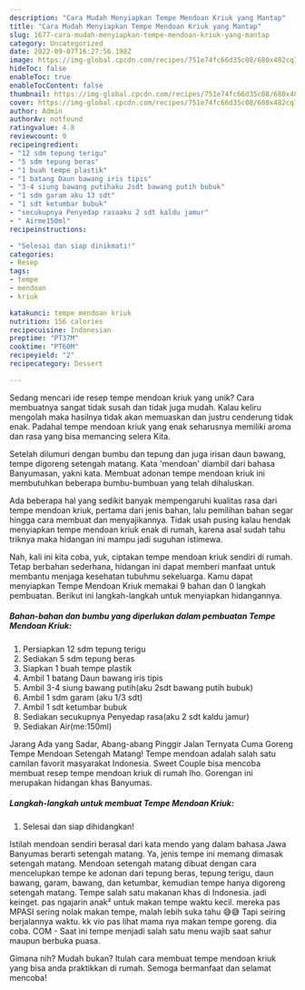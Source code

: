 ```yaml
---
description: "Cara Mudah Menyiapkan Tempe Mendoan Kriuk yang Mantap"
title: "Cara Mudah Menyiapkan Tempe Mendoan Kriuk yang Mantap"
slug: 1677-cara-mudah-menyiapkan-tempe-mendoan-kriuk-yang-mantap
category: Uncategorized
date: 2022-09-07T16:27:56.198Z
image: https://img-global.cpcdn.com/recipes/751e74fc66d35c08/680x482cq70/tempe-mendoan-kriuk-foto-resep-utama.jpg
hideToc: false
enableToc: true
enableTocContent: false
thumbnail: https://img-global.cpcdn.com/recipes/751e74fc66d35c08/680x482cq70/tempe-mendoan-kriuk-foto-resep-utama.jpg
cover: https://img-global.cpcdn.com/recipes/751e74fc66d35c08/680x482cq70/tempe-mendoan-kriuk-foto-resep-utama.jpg
author: Admin
authorAv: notfound
ratingvalue: 4.8
reviewcount: 9
recipeingredient:
- "12 sdm tepung terigu"
- "5 sdm tepung beras"
- "1 buah tempe plastik"
- "1 batang Daun bawang iris tipis"
- "3-4 siung bawang putihaku 2sdt bawang putih bubuk"
- "1 sdm garam aku 13 sdt"
- "1 sdt ketumbar bubuk"
- "secukupnya Penyedap rasaaku 2 sdt kaldu jamur"
- " Airme150ml"
recipeinstructions:

- "Selesai dan siap dinikmati!"
categories:
- Resep
tags:
- tempe
- mendoan
- kriuk

katakunci: tempe mendoan kriuk 
nutrition: 156 calories
recipecuisine: Indonesian
preptime: "PT37M"
cooktime: "PT60M"
recipeyield: "2"
recipecategory: Dessert

---
```





Sedang mencari ide resep tempe mendoan kriuk yang unik? Cara membuatnya sangat tidak susah dan tidak juga mudah. Kalau keliru mengolah maka hasilnya tidak akan memuaskan dan justru cenderung tidak enak. Padahal tempe mendoan kriuk yang enak seharusnya memiliki aroma dan rasa yang bisa memancing selera Kita.





Setelah dilumuri dengan bumbu dan tepung dan juga irisan daun bawang, tempe digoreng setengah matang. Kata &#39;mendoan&#39; diambil dari bahasa Banyumasan, yakni kata. Membuat adonan tempe mendoan kriuk ini membutuhkan beberapa bumbu-bumbuan yang telah dihaluskan.

Ada beberapa hal yang sedikit banyak mempengaruhi kualitas rasa dari tempe mendoan kriuk, pertama dari jenis bahan, lalu pemilihan bahan segar hingga cara membuat dan menyajikannya. Tidak usah pusing kalau hendak menyiapkan tempe mendoan kriuk enak di rumah, karena asal sudah tahu triknya maka hidangan ini mampu jadi suguhan istimewa.






Nah, kali ini kita coba, yuk, ciptakan tempe mendoan kriuk sendiri di rumah. Tetap berbahan sederhana, hidangan ini dapat memberi manfaat untuk membantu menjaga kesehatan tubuhmu sekeluarga. Kamu dapat menyiapkan Tempe Mendoan Kriuk memakai 9 bahan dan 0 langkah pembuatan. Berikut ini langkah-langkah untuk menyiapkan hidangannya.

<!--inarticleads1-->

##### Bahan-bahan dan bumbu yang diperlukan dalam pembuatan Tempe Mendoan Kriuk:

1. Persiapkan 12 sdm tepung terigu
1. Sediakan 5 sdm tepung beras
1. Siapkan 1 buah tempe plastik
1. Ambil 1 batang Daun bawang iris tipis
1. Ambil 3-4 siung bawang putih(aku 2sdt bawang putih bubuk)
1. Ambil 1 sdm garam (aku 1/3 sdt)
1. Ambil 1 sdt ketumbar bubuk
1. Sediakan secukupnya Penyedap rasa(aku 2 sdt kaldu jamur)
1. Sediakan  Air(me:150ml)


Jarang Ada yang Sadar, Abang-abang Pinggir Jalan Ternyata Cuma Goreng Tempe Mendoan Setengah Matang! Tempe mendoan adalah salah satu camilan favorit masyarakat Indonesia. Sweet Couple bisa mencoba membuat resep tempe mendoan kriuk di rumah lho. Gorengan ini merupakan hidangan khas Banyumas. 

<!--inarticleads2-->

##### Langkah-langkah untuk membuat Tempe Mendoan Kriuk:


1. Selesai dan siap dihidangkan!

Istilah mendoan sendiri berasal dari kata mendo yang dalam bahasa Jawa Banyumas berarti setengah matang. Ya, jenis tempe ini memang dimasak setengah matang. Mendoan setengah matang dibuat dengan cara mencelupkan tempe ke adonan dari tepung beras, tepung terigu, daun bawang, garam, bawang, dan ketumbar, kemudian tempe hanya digoreng setengah matang. Tempe salah satu makanan khas di Indonesia. jadi keinget. pas ngajarin anak² untuk makan tempe waktu kecil. mereka pas MPASI sering nolak makan tempe, malah lebih suka tahu 😅😅 Tapi seiring berjalannya waktu. kk vio pas lihat mama nya makan tempe goreng. dia coba. COM - Saat ini tempe menjadi salah satu menu wajib saat sahur maupun berbuka puasa. 

Gimana nih? Mudah bukan? Itulah cara membuat tempe mendoan kriuk yang bisa anda praktikkan di rumah. Semoga bermanfaat dan selamat mencoba!

